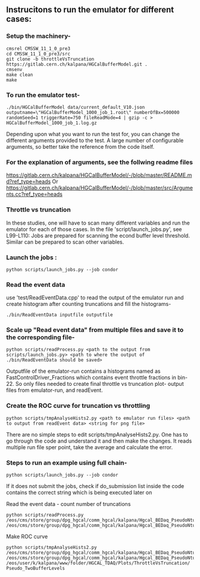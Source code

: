 ## Instrucitons to run the emulator for different cases:

### Setup the machinery-
```
cmsrel CMSSW_11_1_0_pre3
cd CMSSW_11_1_0_pre3/src
git clone -b throttleVsTruncation https://gitlab.cern.ch/kalpana/HGCalBufferModel.git .
cmsenv
make clean
make
```
### To run the emulator test-
```
./bin/HGCalBufferModel data/current_default_V10.json outputname=\"HGCalBufferModel_1000_job_1.root\" numberOfBx=500000 randomSeed=1 triggerRate=750 fileReadMode=4 | gzip -c > HGCalBufferModel_1000_job_1.log.gz
```

Depending upon what you want to run the test for, you can change the different arguments provided to the test. A large number of configurable arguments, so better take the reference from the code itself.

### For the explanation of arguments, see the follwing readme files

https://gitlab.cern.ch/kalpana/HGCalBufferModel/-/blob/master/README.md?ref_type=heads
Or
https://gitlab.cern.ch/kalpana/HGCalBufferModel/-/blob/master/src/Arguments.cc?ref_type=heads

### Throttle vs truncation

In these studies, one will have to scan many different variables and run the emulator for each of those cases.
In the file 'script/launch_jobs.py', see L99-L110: Jobs are prepared for scanning the econd buffer level threshold. Similar can be prepared to scan other variables.

### Launch the jobs :
```
python scripts/launch_jobs.py --job condor

```

### Read the event data
use 'test/ReadEventData.cpp' to read the output of the emulator run and create histogram after counting truncations and fill the histograms-
```
./bin/ReadEventData inputfile outputfile
```
### Scale up "Read event data" from multiple files and save it to the corresponding file-
```
python scripts/readProcess.py <path to the output from scripts/launch_jobs.py> <path to where the output of ./bin/ReadEventData should be saved>

```

Outputfile of the emulator-run contains a histograms named as FastControlDriver_Fractions which contains event throttle fractions in bin-22. So only files needed to create final throttle vs truncation plot- output files from emulator-run, and readEvent.

### Create the ROC curve for truncation vs throttling

```
python scripts/tmpAnalyseHists2.py <path to emulator run files> <path to output from readEvent data> <string for png file>

```

There are no simple steps to edit scripts/tmpAnalyseHists2.py. One has to go through the code and understand it and then make the changes. It reads multiple run file sper point, take the average and calculate the error.


### Steps to run an example using full chain-
```
python scripts/launch_jobs.py --job condor
```
If it does not submit the jobs, check if do_submission list inside the code contains the correct string which is being executed later on

Read the event data - count number of truncations

```
python scripts/readProcess.py /eos/cms/store/group/dpg_hgcal/comm_hgcal/kalpana/Hgcal_BEDaq_PseudoNtuples/OutRootFiles_EmulatorRuns/ThrottleVsTruncation/DoubleThresholdSystem /eos/cms/store/group/dpg_hgcal/comm_hgcal/kalpana/Hgcal_BEDaq_PseudoNtuples/OutRootFiles_EmulatorRuns/ThrottleVsTruncation/DoubleThresholdSystem/ProcessedFiles
```
Make ROC curve

```
python scripts/tmpAnalyseHists2.py /eos/cms/store/group/dpg_hgcal/comm_hgcal/kalpana/Hgcal_BEDaq_PseudoNtuples/OutRootFiles_EmulatorRuns/ThrottleVsTruncation/PseudoEvents/DoubleThresholdSystem /eos/cms/store/group/dpg_hgcal/comm_hgcal/kalpana/Hgcal_BEDaq_PseudoNtuples/OutRootFiles_EmulatorRuns/ThrottleVsTruncation/PseudoEvents/DoubleThresholdSystem/ProcessedFiles /eos/user/k/kalpana/www/folder/HGCAL_TDAQ/Plots/ThrottleVsTruncation/ Pseudo_TwoBufferLevels

```

 